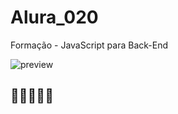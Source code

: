 # Alura_020
Formação - JavaScript para Back-End

![preview](https://7h14g0d.github.io/Alura_020/imagens/Certificado.png)

## 💙💙💙💙💙
